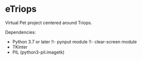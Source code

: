 # eTriops

Virtual Pet project centered around Triops. 

Dependencies:

- Python 3.7 or later
!!- pynput module
!!- clear-screen module
- TKinter
- PIL (python3-pil.imagetk)
